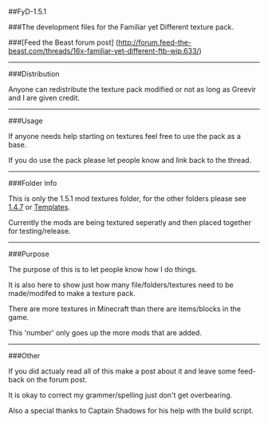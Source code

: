##FyD-1.5.1

###The development files for the Familiar yet Different texture pack.

###[Feed the Beast forum post] (http://forum.feed-the-beast.com/threads/16x-familiar-yet-different-ftb-wip.633/)
***
###Distribution

Anyone can redistribute the texture pack modified or not as long as Greevir and I are given credit.
***
###Usage

If anyone needs help starting on textures feel free to use the pack as a base.

If you do use the pack please let people know and link back to the thread.
***
###Folder Info

This is only the 1.5.1 mod textures folder, for the other folders please see [1.4.7](https://github.com/Morton00000/FyD-1.4.7) or [Templates](https://github.com/Morton00000/FyD-Template_Files).

Currently the mods are being textured seperatly and then placed together for testing/release.
***
###Purpose

The purpose of this is to let people know how I do things.

It is also here to show just how many file/folders/textures need to be made/modifed to make a texture pack.

There are more textures in Minecraft than there are items/blocks in the game.

This 'number' only goes up the more mods that are added.
***
###Other

If you did actualy read all of this make a post about it and leave some feed-back on the forum post.

It is okay to correct my grammer/spelling just don't get overbearing.

Also a special thanks to Captain Shadows for his help with the build script.
